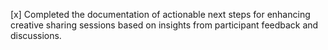 [x] Completed the documentation of actionable next steps for enhancing creative sharing sessions based on insights from participant feedback and discussions.